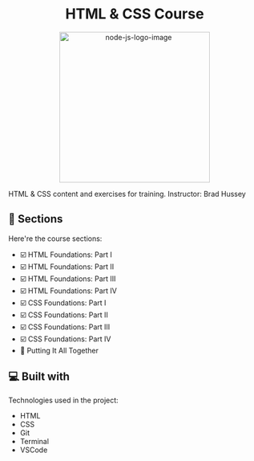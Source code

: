 <h1 align="center" id="title">HTML & CSS Course</h1>

<p align="center"><img height="300" width="300" src="https://www.rhbinformatica.com.br/arquivos/2017/10/logo-html-css.png" alt="node-js-logo-image"></p>

<p id="description">HTML & CSS content and exercises for training. Instructor: Brad Hussey</p>

  
  
<h2>🧐 Sections</h2>

Here're the course sections:

*   ☑️ HTML Foundations: Part I
*   ☑️ HTML Foundations: Part II
*   ☑️ HTML Foundations: Part III
*   ☑️ HTML Foundations: Part IV
*   ☑️ CSS Foundations: Part I
*   ☑️ CSS Foundations: Part II
*   ☑️ CSS Foundations: Part III
*   ☑️ CSS Foundations: Part IV
*   🔘 Putting It All Together

  
  
<h2>💻 Built with</h2>

Technologies used in the project:

*   HTML
*   CSS
*   Git
*   Terminal
*   VSCode
